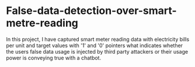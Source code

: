 # False-data-detection-over-smart-metre-reading
In this project, I have captured smart meter reading data with electricity bills per unit and target values with '1' and '0' pointers what indicates whether the users false data usage is injected by third party attackers or their usage power is  conveying true with a chatbot.
